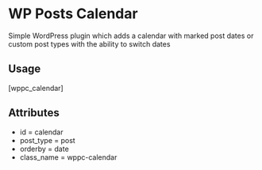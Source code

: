 # WP Posts Calendar

Simple WordPress plugin which adds a calendar with marked post dates or custom post types with the ability to switch dates

## Usage

[wppc_calendar]

## Attributes
* id = calendar
* post_type = post
* orderby = date
* class_name = wppc-calendar
